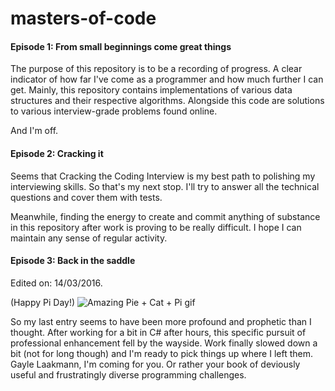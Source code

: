 # masters-of-code 

#### Episode 1: From small beginnings come great things

The purpose of this repository is to be a recording of progress. A clear indicator of how far I've come as a programmer and how much further I can get.
Mainly, this repository contains implementations of various data structures and their respective algorithms. Alongside this code are solutions to various interview-grade problems found online.

And I'm off.

#### Episode 2: Cracking it

Seems that Cracking the Coding Interview is my best path to polishing my interviewing skills. So that's my next stop. I'll try to answer all the technical questions and cover them with tests.

Meanwhile, finding the energy to create and commit anything of substance in this repository after work is proving to be really difficult. I hope I can maintain any sense of regular activity.

#### Episode 3: Back in the saddle 

Edited on: 14/03/2016. 

(Happy Pi Day!)
![Amazing Pie + Cat + Pi gif](https://tuxthedappergent.files.wordpress.com/2014/03/tumblr_n2g2zcha581qhy6c9o1_500.gif?w=625)

So my last entry seems to have been more profound and prophetic than I thought. After working for a bit in C# after hours, this 
specific pursuit of professional enhancement fell by the wayside. Work finally slowed down a bit (not for long though) and I'm ready 
to pick things up where I left them. Gayle Laakmann, I'm coming for you. Or rather your book of deviously useful and frustratingly 
diverse programming challenges.
